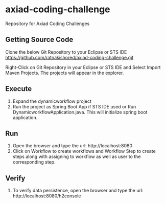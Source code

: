 # axiad-coding-challenge
Repository for Axiad Coding Challenges

## Getting Source Code
Clone the below Git Repository to your Eclipse or STS IDE
https://github.com/ratnakishored/axiad-coding-challenge.git

Right-Click on Git Repository in your Eclipse or STS IDE and Select Import Maven Projects. The projects will appear in the explorer.

## Execute 
1. Expand the dynamicworkflow project
2. Run the project as Spring Boot App if STS IDE used or Run DynamicworkflowApplication.java. This will initialize spring boot application.

## Run
1. Open the browser and type the url: http://localhost:8080
2. Click on Workflow to create workflows and Workflow Step to create steps along with assigning to workflow as well as user to the corresponding step.

## Verify
1. To verify data persistence, open the browser and type the url: http://localhost:8080/h2console
